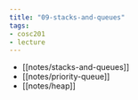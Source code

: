 ```yaml
---
title: "09-stacks-and-queues"
tags: 
- cosc201 
- lecture
---
```


- [[notes/stacks-and-queues]]
- [[notes/priority-queue]]
- [[notes/heap]]